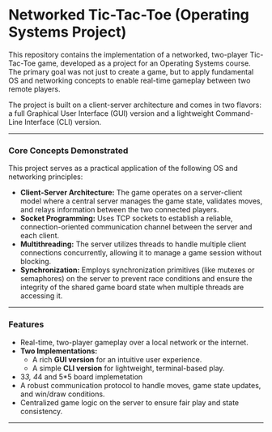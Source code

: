# Networked Tic-Tac-Toe (Operating Systems Project)

This repository contains the implementation of a networked, two-player Tic-Tac-Toe game, developed as a project for an Operating Systems course. The primary goal was not just to create a game, but to apply fundamental OS and networking concepts to enable real-time gameplay between two remote players.

The project is built on a client-server architecture and comes in two flavors: a full Graphical User Interface (GUI) version and a lightweight Command-Line Interface (CLI) version.

---

### Core Concepts Demonstrated

This project serves as a practical application of the following OS and networking principles:

* **Client-Server Architecture:** The game operates on a server-client model where a central server manages the game state, validates moves, and relays information between the two connected players.
* **Socket Programming:** Uses TCP sockets to establish a reliable, connection-oriented communication channel between the server and each client.
* **Multithreading:** The server utilizes threads to handle multiple client connections concurrently, allowing it to manage a game session without blocking.
* **Synchronization:** Employs synchronization primitives (like mutexes or semaphores) on the server to prevent race conditions and ensure the integrity of the shared game board state when multiple threads are accessing it.

---

### Features

* Real-time, two-player gameplay over a local network or the internet.
* **Two Implementations:**
    * A rich **GUI version** for an intuitive user experience.
    * A simple **CLI version** for lightweight, terminal-based play.
* 3*3, 4*4 and 5*5 board implemetation
* A robust communication protocol to handle moves, game state updates, and win/draw conditions.
* Centralized game logic on the server to ensure fair play and state consistency.

---
